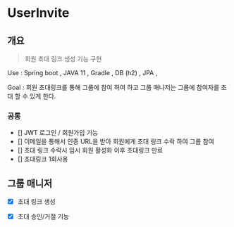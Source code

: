 # UserInvite

## 개요

> 회원 초대 링크 생성 기능 구현

Use : Spring boot , JAVA 11 , Gradle , DB (h2) , JPA , 

Goal :  회원 초대링크를 통해 그룹에 참여 하여 하고 그룹 매니저는 그룹에 참여자를 초대 할 수 있게 한다.

### 공통
- []  JWT 로그인 / 회원가입 기능
- []  이메일을 통해서 인증 URL을 받아 회원에게 초대 링크 수락 하여 그룹 참여 
- [] 초대 링크 수락시 임시 회원 활성화 이후 초대링크 만료
- [] 초대링크 1회사용

## 그룹 매니저

- [x] 초대 링크 생성
- [x] 초대 승인/거절 기능 

